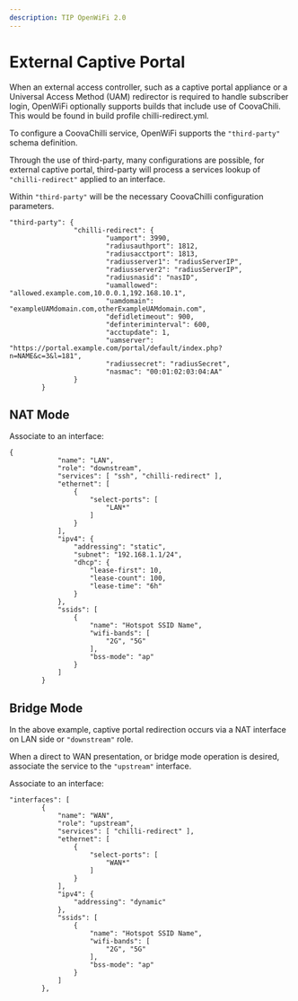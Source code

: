 ```yaml
---
description: TIP OpenWiFi 2.0
---
```


# External Captive Portal

When an external access controller, such as a captive portal appliance or a Universal Access Method \(UAM\) redirector is required to handle subscriber login, OpenWiFi optionally supports builds that include use of CoovaChili. This would be found in build profile chilli-redirect.yml.

To configure a CoovaChilli service, OpenWiFi supports the `"third-party"` schema definition.

Through the use of third-party, many configurations are possible, for external captive portal, third-party will process a services lookup of `"chilli-redirect"` applied to an interface.

Within `"third-party"` will be the necessary CoovaChilli configuration parameters.

```text
"third-party": {
                "chilli-redirect": {
                        "uamport": 3990,
                        "radiusauthport": 1812,
                        "radiusacctport": 1813,
                        "radiusserver1": "radiusServerIP",
                        "radiusserver2": "radiusServerIP",
                        "radiusnasid": "nasID",
                        "uamallowed": "allowed.example.com,10.0.0.1,192.168.10.1",
                        "uamdomain": "exampleUAMdomain.com,otherExampleUAMdomain.com",
                        "defidletimeout": 900,
                        "definteriminterval": 600,
                        "acctupdate": 1,
                        "uamserver": "https://portal.example.com/portal/default/index.php?n=NAME&c=3&l=181",
                        "radiussecret": "radiusSecret",
                        "nasmac": "00:01:02:03:04:AA"
                }
        }
```

## NAT Mode

Associate to an interface:

```text
{
            "name": "LAN",
            "role": "downstream",
            "services": [ "ssh", "chilli-redirect" ],
            "ethernet": [
                {
                    "select-ports": [
                        "LAN*"
                    ]
                }
            ],
            "ipv4": {
                "addressing": "static",
                "subnet": "192.168.1.1/24",
                "dhcp": {
                    "lease-first": 10,
                    "lease-count": 100,
                    "lease-time": "6h"
                }
            },
            "ssids": [
                {
                    "name": "Hotspot SSID Name",
                    "wifi-bands": [
                        "2G", "5G"
                    ],
                    "bss-mode": "ap"
                }
            ]
        }
```

## Bridge Mode

In the above example, captive portal redirection occurs via a NAT interface on LAN side or `"downstream"` role.

When a direct to WAN presentation, or bridge mode operation is desired, associate the service to the `"upstream"` interface.

Associate to an interface:

```text
"interfaces": [
        {
            "name": "WAN",
            "role": "upstream",
            "services": [ "chilli-redirect" ],
            "ethernet": [
                {
                    "select-ports": [
                        "WAN*"
                    ]
                }
            ],
            "ipv4": {
                "addressing": "dynamic"
            },
            "ssids": [
                {
                    "name": "Hotspot SSID Name",
                    "wifi-bands": [
                        "2G", "5G"
                    ],
                    "bss-mode": "ap"
                }
            ]
        },
```

